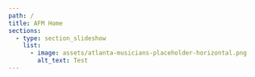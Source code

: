 ```yaml
---
path: /
title: AFM Home
sections:
  - type: section_slideshow
    list:
      - image: assets/atlanta-musicians-placeholder-horizontal.png
        alt_text: Test
---
```

